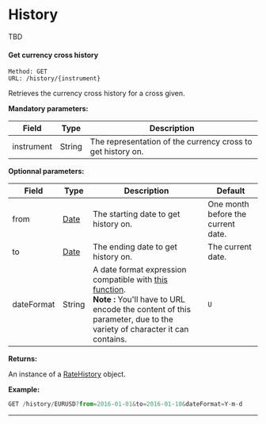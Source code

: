 # History

TBD

#### <a id="get_history"></a> Get currency cross history ####

```http
Method: GET 
URL: /history/{instrument}
```
Retrieves the currency cross history for a cross given.

**Mandatory parameters:**

| Field | Type | Description |
|-------|------|-------------|
| instrument | String | The representation of the currency cross to get history on. |

**Optionnal parameters:**

| Field | Type | Description | Default |
|-------|------|-------------|---------|
| from | [Date](../resources/types.md#date_type) | The starting date to get history on. | One month before the current date. |
| to | [Date](../resources/types.md#date_type) | The ending date to get history on. | The current date. |
| dateFormat | String | A date format expression compatible with [this function](http://php.net/manual/fr/function.date.php). <br />**Note :** You'll have to URL encode the content of this parameter, due to the variety of character it can contains. | `U` |

**Returns:**

An instance of a [RateHistory](../resources/resources.md#rateHistory_resource) object.

**Example:**
```js
GET /history/EURUSD?from=2016-01-01&to=2016-01-10&dateFormat=Y-m-d
```

<hr />